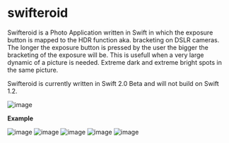 # swifteroid

Swifteroid is a Photo Application written in Swift in which the exposure button is mapped to the HDR function aka. bracketing on DSLR cameras. The longer the exposure button is pressed by the user the bigger the bracketing of the exposure will be. This is usefull when a very large dynamic of a picture is needed. Extreme dark and extreme bright spots in the same picture.

Swifteroid is currently written in Swift 2.0 Beta and will not build on Swift 1.2.


![image](https://raw.githubusercontent.com/eugenpirogoff/swifteroid/master/images/IMG_2456.jpg)


**Example**

![image](https://raw.githubusercontent.com/eugenpirogoff/swifteroid/master/images/IMG_2457.jpg)
![image](https://raw.githubusercontent.com/eugenpirogoff/swifteroid/master/images/IMG_2458.jpg)
![image](https://raw.githubusercontent.com/eugenpirogoff/swifteroid/master/images/IMG_2459.jpg)
![image](https://raw.githubusercontent.com/eugenpirogoff/swifteroid/master/images/IMG_2460.jpg)
![image](https://raw.githubusercontent.com/eugenpirogoff/swifteroid/master/images/IMG_2461.jpg)
